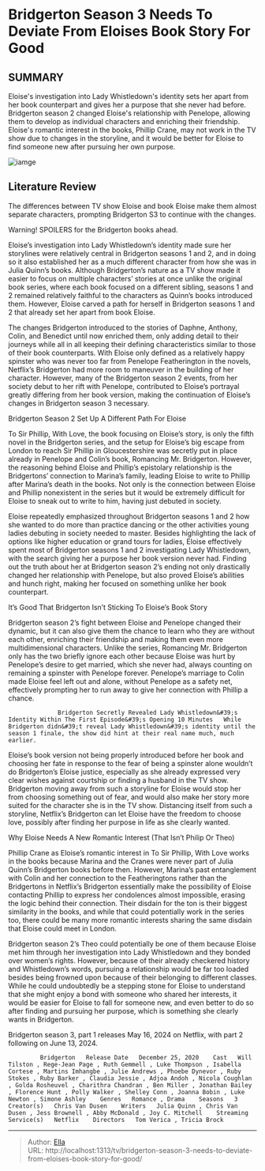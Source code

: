 # Bridgerton Season 3 Needs To Deviate From Eloises Book Story For Good


## SUMMARY 



  Eloise&#39;s investigation into Lady Whistledown&#39;s identity sets her apart from her book counterpart and gives her a purpose that she never had before.   Bridgerton season 2 changed Eloise&#39;s relationship with Penelope, allowing them to develop as individual characters and enriching their friendship.   Eloise&#39;s romantic interest in the books, Phillip Crane, may not work in the TV show due to changes in the storyline, and it would be better for Eloise to find someone new after pursuing her own purpose.  

![iamge](https://static1.srcdn.com/wordpress/wp-content/uploads/2023/12/calam-lynch-as-theo-sharpe-and-claudia-jessie-as-eloise-bridgerton-in-bridgerton-season-2.jpg)

## Literature Review
The differences between TV show Eloise and book Eloise make them almost separate characters, prompting Bridgerton S3 to continue with the changes.




Warning! SPOILERS for the Bridgerton books ahead.




Eloise’s investigation into Lady Whistledown’s identity made sure her storylines were relatively central in Bridgerton seasons 1 and 2, and in doing so it also established her as a much different character from how she was in Julia Quinn’s books. Although Bridgerton’s nature as a TV show made it easier to focus on multiple characters’ stories at once unlike the original book series, where each book focused on a different sibling, seasons 1 and 2 remained relatively faithful to the characters as Quinn’s books introduced them. However, Eloise carved a path for herself in Bridgerton seasons 1 and 2 that already set her apart from book Eloise.

The changes Bridgerton introduced to the stories of Daphne, Anthony, Colin, and Benedict until now enriched them, only adding detail to their journeys while all in all keeping their defining characteristics similar to those of their book counterparts. With Eloise only defined as a relatively happy spinster who was never too far from Penelope Featherington in the novels, Netflix’s Bridgerton had more room to maneuver in the building of her character. However, many of the Bridgerton season 2 events, from her society debut to her rift with Penelope, contributed to Eloise’s portrayal greatly differing from her book version, making the continuation of Eloise’s changes in Bridgerton season 3 necessary.





 Bridgerton Season 2 Set Up A Different Path For Eloise 
         

To Sir Phillip, With Love, the book focusing on Eloise’s story, is only the fifth novel in the Bridgerton series, and the setup for Eloise’s big escape from London to reach Sir Phillip in Gloucestershire was secretly put in place already in Penelope and Colin’s book, Romancing Mr. Bridgerton. However, the reasoning behind Eloise and Phillip’s epistolary relationship is the Bridgertons’ connection to Marina’s family, leading Eloise to write to Phillip after Marina’s death in the books. Not only is the connection between Eloise and Phillip nonexistent in the series but it would be extremely difficult for Eloise to sneak out to write to him, having just debuted in society.

Eloise repeatedly emphasized throughout Bridgerton seasons 1 and 2 how she wanted to do more than practice dancing or the other activities young ladies debuting in society needed to master. Besides highlighting the lack of options like higher education or grand tours for ladies, Eloise effectively spent most of Bridgerton seasons 1 and 2 investigating Lady Whistledown, with the search giving her a purpose her book version never had. Finding out the truth about her at Bridgerton season 2’s ending not only drastically changed her relationship with Penelope, but also proved Eloise’s abilities and hunch right, making her focused on something unlike her book counterpart.






 It’s Good That Bridgerton Isn’t Sticking To Eloise’s Book Story 
          

Bridgerton season 2’s fight between Eloise and Penelope changed their dynamic, but it can also give them the chance to learn who they are without each other, enriching their friendship and making them even more multidimensional characters. Unlike the series, Romancing Mr. Bridgerton only has the two briefly ignore each other because Eloise was hurt by Penelope’s desire to get married, which she never had, always counting on remaining a spinster with Penelope forever. Penelope’s marriage to Colin made Eloise feel left out and alone, without Penelope as a safety net, effectively prompting her to run away to give her connection with Phillip a chance.

                  Bridgerton Secretly Revealed Lady Whistledown&#39;s Identity Within The First Episode&#39;s Opening 10 Minutes   While Bridgerton didn&#39;t reveal Lady Whistledown&#39;s identity until the season 1 finale, the show did hint at their real name much, much earlier.    




Eloise’s book version not being properly introduced before her book and choosing her fate in response to the fear of being a spinster alone wouldn’t do Bridgerton’s Eloise justice, especially as she already expressed very clear wishes against courtship or finding a husband in the TV show. Bridgerton moving away from such a storyline for Eloise would stop her from choosing something out of fear, and would also make her story more suited for the character she is in the TV show. Distancing itself from such a storyline, Netflix’s Bridgerton can let Eloise have the freedom to choose love, possibly after finding her purpose in life as she clearly wanted.



 Why Eloise Needs A New Romantic Interest (That Isn’t Philip Or Theo) 
          

Phillip Crane as Eloise’s romantic interest in To Sir Phillip, With Love works in the books because Marina and the Cranes were never part of Julia Quinn’s Bridgerton books before then. However, Marina’s past entanglement with Colin and her connection to the Featheringtons rather than the Bridgertons in Netflix’s Bridgerton essentially make the possibility of Eloise contacting Phillip to express her condolences almost impossible, erasing the logic behind their connection. Their disdain for the ton is their biggest similarity in the books, and while that could potentially work in the series too, there could be many more romantic interests sharing the same disdain that Eloise could meet in London.




Bridgerton season 2’s Theo could potentially be one of them because Eloise met him through her investigation into Lady Whistledown and they bonded over women’s rights. However, because of their already checkered history and Whistledown’s words, pursuing a relationship would be far too loaded besides being frowned upon because of their belonging to different classes. While he could undoubtedly be a stepping stone for Eloise to understand that she might enjoy a bond with someone who shared her interests, it would be easier for Eloise to fall for someone new, and even better to do so after finding and pursuing her purpose, which is something she clearly wants in Bridgerton.



Bridgerton season 3, part 1 releases May 16, 2024 on Netflix, with part 2 following on June 13, 2024.




             Bridgerton   Release Date   December 25, 2020    Cast   Will Tilston , Rege-Jean Page , Ruth Gemmell , Luke Thompson , Isabella Cortese , Martins Imhangbe , Julie Andrews , Phoebe Dynevor , Ruby Stokes , Ruby Barker , Claudia Jessie , Adjoa Andoh , Nicola Coughlan , Golda Rosheuvel , Charithra Chandran , Ben Miller , Jonathan Bailey , Florence Hunt , Polly Walker , Shelley Conn , Joanna Bobin , Luke Newton , Simone Ashley    Genres   Romance , Drama    Seasons   3    Creator(s)   Chris Van Dusen    Writers   Julia Quinn , Chris Van Dusen , Jess Brownell , Abby McDonald , Joy C. Mitchell    Streaming Service(s)   Netflix    Directors   Tom Verica , Tricia Brock       





---

> Author: [Ella](https://instagram.hk.cn/)  
> URL: http://localhost:1313/tv/bridgerton-season-3-needs-to-deviate-from-eloises-book-story-for-good/  


